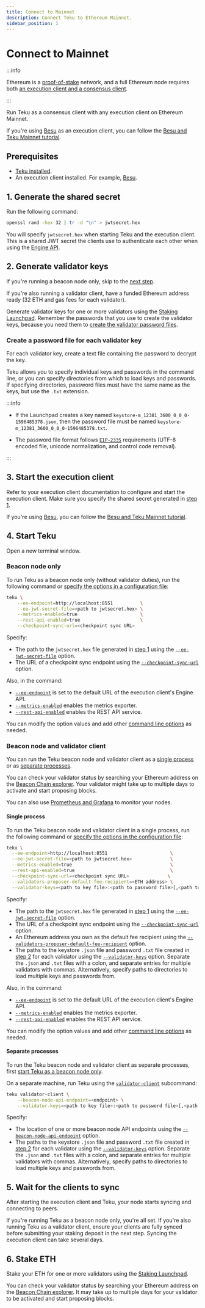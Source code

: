 ```yaml
---
title: Connect to Mainnet
description: Connect Teku to Ethereum Mainnet.
sidebar_position: 1
---
```


# Connect to Mainnet

:::info

Ethereum is a [proof-of-stake](../../concepts/proof-of-stake.md) network, and a full Ethereum node requires
both [an execution client and a consensus client](../../concepts/node-types.md).

:::

Run Teku as a consensus client with any execution client on Ethereum Mainnet.

If you're using [Besu](https://besu.hyperledger.org/en/stable/) as an execution client, you can
follow the [Besu and Teku Mainnet tutorial](https://besu.hyperledger.org/en/latest/public-networks/tutorials/besu-teku-mainnet/).

## Prerequisites

- [Teku installed](../install/install-binaries.md).
- An execution client installed. For example, [Besu].

## 1. Generate the shared secret

Run the following command:

```bash
openssl rand -hex 32 | tr -d "\n" > jwtsecret.hex
```

You will specify `jwtsecret.hex` when starting Teku and the execution client. This is a shared JWT secret the clients use to authenticate each other when using the [Engine API](https://github.com/ethereum/execution-apis/blob/v1.0.0-beta.1/src/engine/specification.md).

## 2. Generate validator keys

If you're running a beacon node only, skip to the
[next step](#3-start-the-execution-client).

If you're also running a validator client, have a funded Ethereum address ready
(32 ETH and gas fees for each validator).

Generate validator keys for one or more validators using the
[Staking Launchpad](https://launchpad.ethereum.org/en/).
Remember the passwords that you use to create the validator keys, because you
need them to [create the validator password files](#create-a-password-file-for-each-validator-key).

### Create a password file for each validator key

For each validator key, create a text file containing the password to decrypt the key.

Teku allows you to specify individual keys and passwords in the command line, or you can specify directories from which to load keys and passwords.
If specifying directories, password files must have the same name as the keys, but use the `.txt` extension.

:::info

- If the Launchpad creates a key named `keystore-m_12381_3600_0_0_0-1596485378.json`,
  then the password file must be named `keystore-m_12381_3600_0_0_0-1596485378.txt`.

- The password file format follows
  [`EIP-2335`](https://eips.ethereum.org/EIPS/eip-2335#password-requirements)
  requirements (UTF-8 encoded file, unicode normalization, and control code removal).

:::

## 3. Start the execution client

Refer to your execution client documentation to configure and start the execution client. Make sure you specify the shared secret generated in [step 1].

If you're using [Besu], you can follow the [Besu and Teku Mainnet tutorial](https://besu.hyperledger.org/en/stable/public-networks/tutorials/besu-teku-mainnet/).

## 4. Start Teku

Open a new terminal window.

### Beacon node only

To run Teku as a beacon node only (without validator duties), run the following command or [specify the options in a configuration file](../../how-to/configure/use-config-file.md):

```bash
teku \
    --ee-endpoint=http://localhost:8551          \
    --ee-jwt-secret-file=<path to jwtsecret.hex> \
    --metrics-enabled=true                       \
    --rest-api-enabled=true                      \
    --checkpoint-sync-url=<checkpoint sync URL>
```

Specify:

- The path to the `jwtsecret.hex` file generated in [step 1] using the
  [`--ee-jwt-secret-file`](../../reference/cli/index.md#ee-jwt-secret-file) option.
- The URL of a checkpoint sync endpoint using the
  [`--checkpoint-sync-url`](../../reference/cli/index.md#checkpoint-sync-url) option.

Also, in the command:

- [`--ee-endpoint`](../../reference/cli/index.md#ee-endpoint) is set to the default URL of the execution client's Engine API.
- [`--metrics-enabled`](../../reference/cli/index.md#metrics-enabled) enables the metrics exporter.
- [`--rest-api-enabled`](../../reference/cli/index.md#rest-api-enabled) enables the REST API service.

You can modify the option values and add other [command line options](../../reference/cli/index.md) as needed.

### Beacon node and validator client

You can run the Teku beacon node and validator client as a [single process](#single-process) or as [separate processes](#separate-processes).

You can check your validator status by searching your Ethereum address on the [Beacon Chain explorer](https://beaconcha.in/).
Your validator might take up to multiple days to activate and start proposing blocks.

You can also use [Prometheus and Grafana](../../how-to/monitor/use-metrics.md) to monitor your nodes.

#### Single process

To run the Teku beacon node and validator client in a single process, run the following command or [specify the options in the configuration file](../../how-to/configure/use-config-file.md):

```bash
teku \
  --ee-endpoint=http://localhost:8551                       \
  --ee-jwt-secret-file=<path to jwtsecret.hex>              \
  --metrics-enabled=true                                    \
  --rest-api-enabled=true                                   \
  --checkpoint-sync-url=<checkpoint sync URL>              \
  --validators-proposer-default-fee-recipient=<ETH address> \
  --validator-keys=<path to key file>:<path to password file>[,<path to key file>:<path to password file>,...]
```

Specify:

- The path to the `jwtsecret.hex` file generated in [step 1] using the [`--ee-jwt-secret-file`](../../reference/cli/index.md#ee-jwt-secret-file) option.
- The URL of a checkpoint sync endpoint using the
  [`--checkpoint-sync-url`](../../reference/cli/index.md#checkpoint-sync-url) option.
- An Ethereum address you own as the default fee recipient using the [`--validators-proposer-default-fee-recipient`](../../reference/cli/index.md#validators-proposer-default-fee-recipient) option.
- The paths to the keystore `.json` file and password `.txt` file created in [step 2](#create-a-password-file-for-each-validator-key) for each validator using the [`--validator-keys`](../../reference/cli/index.md#validator-keys) option.
Separate the `.json` and `.txt` files with a colon, and separate entries for multiple validators with commas.
Alternatively, specify paths to directories to load multiple keys and passwords from.

Also, in the command:

- [`--ee-endpoint`](../../reference/cli/index.md#ee-endpoint) is set to the default URL of the execution client's Engine API.
- [`--metrics-enabled`](../../reference/cli/index.md#metrics-enabled) enables the metrics exporter.
- [`--rest-api-enabled`](../../reference/cli/index.md#rest-api-enabled) enables the REST API service.

You can modify the option values and add other [command line options](../../reference/cli/index.md) as needed.

#### Separate processes

To run the Teku beacon node and validator client as separate processes, first [start Teku as a beacon node only](#beacon-node-only).

On a separate machine, run Teku using the [`validator-client`](../../reference/cli/subcommands/validator-client.md) subcommand:

```bash
teku validator-client \
    --beacon-node-api-endpoint=<endpoint> \
    --validator-keys=<path to key file>:<path to password file>[,<path to key file>:<path to password file>,...]
```

Specify:

- The location of one or more beacon node API endpoints using the [`--beacon-node-api-endpoint`](../../reference/cli/subcommands/validator-client.md#beacon-node-api-endpoint-beacon-node-api-endpoints) option.
- The paths to the keystore `.json` file and password `.txt` file created in [step 2](#create-a-password-file-for-each-validator-key) for each validator using the [`--validator-keys`](../../reference/cli/index.md#validator-keys) option. 
Separate the `.json` and `.txt` files with a colon, and separate entries for multiple validators with commas. 
Alternatively, specify paths to directories to load multiple keys and passwords from.

## 5. Wait for the clients to sync

After starting the execution client and Teku, your node starts syncing and
connecting to peers.

If you're running Teku as a beacon node only, you're all set.
If you're also running Teku as a validator client, ensure your clients are fully
synced before submitting your staking deposit in the next step.
Syncing the execution client can take several days.

## 6. Stake ETH

Stake your ETH for one or more validators using the
[Staking Launchpad](https://launchpad.ethereum.org/en/).

You can check your validator status by searching your Ethereum address on the
[Beacon Chain explorer](https://beaconcha.in/).
It may take up to multiple days for your validator to be activated and start
proposing blocks.

<!-- links -->

[Besu]: https://besu.hyperledger.org/en/stable/
[step 1]: #1-generate-the-shared-secret

